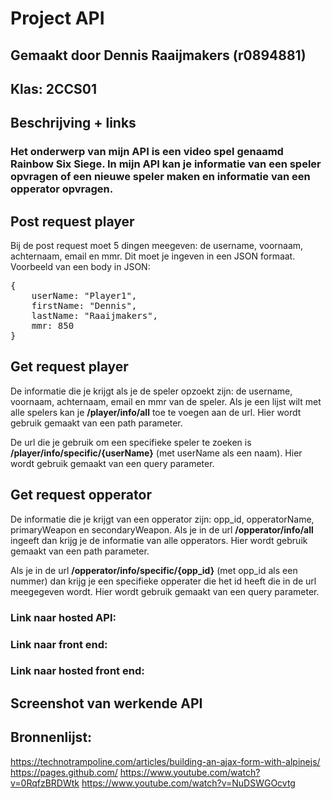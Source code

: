 # Project API
## Gemaakt door Dennis Raaijmakers (r0894881)
## Klas: 2CCS01

## Beschrijving + links
### Het onderwerp van mijn API is een video spel genaamd Rainbow Six Siege. In mijn API kan je informatie van een speler opvragen of een nieuwe speler maken en informatie van een opperator opvragen.

## Post request player
Bij de post request moet 5 dingen meegeven: de username, voornaam, achternaam, email en mmr. Dit moet je ingeven in een JSON formaat.
Voorbeeld van een body in JSON:
<pre>
{
    userName: "Player1",
    firstName: "Dennis",
    lastName: "Raaijmakers",
    mmr: 850
}
</pre>
## Get request player
De informatie die je krijgt als je de speler opzoekt zijn: de username, voornaam, achternaam, email en mmr van de speler. 
Als je een lijst wilt met alle spelers kan je **/player/info/all** toe te voegen aan de url. Hier wordt gebruik gemaakt van een path parameter.

De url die je gebruik om een specifieke speler te zoeken is **/player/info/specific/{userName}** (met userName als een naam). Hier wordt gebruik gemaakt van een query parameter.

## Get request opperator
De informatie die je krijgt van een opperator zijn: opp_id, opperatorName, primaryWeapon en secondaryWeapon.
Als je in de url **/opperator/info/all** ingeeft dan krijg je de informatie van alle opperators. Hier wordt gebruik gemaakt van een path parameter.

Als je in de url **/opperator/info/specific/{opp_id}** (met opp_id als een nummer) dan krijg je een specifieke opperater die het id heeft die in de url meegegeven wordt. Hier wordt gebruik gemaakt van een query parameter.

### Link naar hosted API:
### Link naar front end:
### Link naar hosted front end: 

## Screenshot van werkende API



## Bronnenlijst: 
https://technotrampoline.com/articles/building-an-ajax-form-with-alpinejs/
https://pages.github.com/
https://www.youtube.com/watch?v=0RqfzBRDWtk
https://www.youtube.com/watch?v=NuDSWGOcvtg
